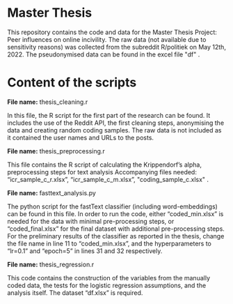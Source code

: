 # Master Thesis
This repository contains the code and data for the Master Thesis Project: Peer influences on online incivility. The raw data (not available due to sensitivity reasons) was collected from the subreddit R/politiek on May 12th, 2022. The pseudonymised data can be found in the excel file "df" . 

# Content of the scripts

__File name:__ thesis_cleaning.r

In this file, the R script for the first part of the research can be found. It includes the use of the Reddit API, the first cleaning steps, anonymising the data and creating random coding samples. The raw data is not included as it contained the user names and URLs to the posts. 


__File name:__ thesis_preprocessing.r

This file contains the R script of calculating the Krippendorf’s alpha, preprocessing steps for text analysis
Accompanying files needed: “icr_sample_c_r.xlsx”, “icr_sample_c_m.xlsx”, "coding_sample_c.xlsx" . 


__File name:__ fasttext_analysis.py

The python script for the fastText classifier (including word-embeddings) can be found in this file. In order to run the code, either “coded_min.xlsx” is needed for the data with minimal pre-processing steps, or “coded_final.xlsx” for the final dataset with additional pre-processing steps. 
For the preliminary results of the classifier as reported in the thesis, change the file name in line 11 to “coded_min.xlsx”, and the hyperparameters to “lr=0.1” and “epoch=5” in lines 31 and 32 respectively. 


__File name:__ thesis_regression.r

This code contains the construction of the variables from the manually coded data, the tests for the logistic regression assumptions, and the analysis itself. The dataset “df.xlsx” is required.  
